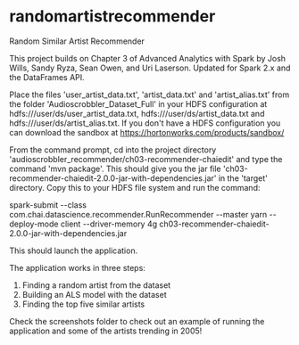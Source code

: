 # randomartistrecommender
Random Similar Artist Recommender

This project builds on Chapter 3 of Advanced Analytics with Spark by Josh Wills, Sandy Ryza, Sean Owen, and Uri Laserson.  Updated for Spark 2.x and the DataFrames API. 

Place the files 'user_artist_data.txt', 'artist_data.txt' and 'artist_alias.txt' from the folder 'Audioscrobbler_Dataset_Full' in your HDFS configuration at hdfs:///user/ds/user_artist_data.txt, hdfs:///user/ds/artist_data.txt and hdfs:///user/ds/artist_alias.txt. If you don't have a HDFS configuration you can download the sandbox at https://hortonworks.com/products/sandbox/

From the command prompt, cd into the project directory 'audioscrobbler_recommender/ch03-recommender-chaiedit' and type the command 'mvn package'. This should give you the jar file 'ch03-recommender-chaiedit-2.0.0-jar-with-dependencies.jar' in the 'target' directory. Copy this to your HDFS file system and run the command:

spark-submit --class com.chai.datascience.recommender.RunRecommender --master yarn --deploy-mode client --driver-memory 4g ch03-recommender-chaiedit-2.0.0-jar-with-dependencies.jar 

This should launch the application.

The application works in three steps:

1) Finding a random artist from the dataset
2) Building an ALS model with the dataset
3) Finding the top five similar artists

Check the screenshots folder to check out an example of running the application and some of the artists trending in 2005! 

